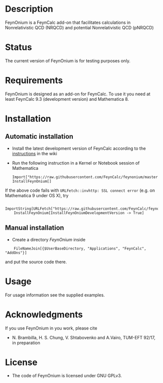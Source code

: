 # Description

FeynOnium is a FeynCalc add-on that facilitates calculations in Nonrelativistic QCD (NRQCD) and potential Nonrelativistic QCD (pNRQCD)

# Status

The current version of FeynOnium is for testing purposes only.

# Requirements

FeynOnium is designed as an add-on for FeynCalc. To use it you need at least FeynCalc 9.3 (development version) and Mathematica 8.

# Installation

## Automatic installation

* Install the latest development version of FeynCalc according to the [instructions](https://github.com/FeynCalc/feyncalc/wiki/Installation#dev_automatic_installation) in the wiki

* Run the following instruction in a Kernel or Notebook session of Mathematica

	```
	Import["https://raw.githubusercontent.com/FeynCalc/feynonium/master/install.m"]
	InstallFeynOnium[]
	```

If the above code fails with `URLFetch::invhttp: SSL connect error` (e.g. on Mathematica 9 under OS X), try


```
	ImportString[URLFetch["https://raw.githubusercontent.com/FeynCalc/feynonium/master/install.m"]]
	InstallFeynOnium[InstallFeynOniumDevelopmentVersion -> True]
```

## Manual installation


* Create a directory _FeynOnium_ inside

```
	FileNameJoin[{$UserBaseDirectory, "Applications", "FeynCalc", "AddOns"}]
```

and put the source code there.

# Usage

For usage information see the supplied examples.

# Acknowledgments

If you use FeynOnium in you work, please cite

* N. Brambilla, H. S. Chung, V. Shtabovenko and A.Vairo, TUM-EFT 92/17, in preparation

# License

* The code of FeynOnium is licensed under GNU GPLv3.
